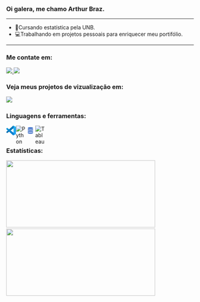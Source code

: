 ### Oi galera, me chamo Arthur Braz.

---

- 🏫Cursando estatística pela UNB.
- 💻Trabalhando em projetos pessoais para enriquecer meu portifólio.
---

### Me contate em:
<div>
    <a href="mailto:abrazsantos08@gmail.com" target="_blank">
        <img src="https://img.shields.io/badge/Gmail-D14836?style=for-the-badge&logo=gmail&logoColor=white" target="_blank"/>
    </a>
    <a href="[https://www.linkedin.com/in/arthur-braz-santos-24709817b/](https://www.linkedin.com/in/arthurbraz-ds/)" target="_blank">
        <img src="https://img.shields.io/badge/LinkedIn-0077B5?style=for-the-badge&logo=linkedin&logoColor=white" target="_blank"/>
    </a>
</div>  


### Veja meus projetos de vizualização em:

<div>
    <a href="https://public.tableau.com/app/profile/arthur.braz.santos" target="_blank">
        <img src="https://img.shields.io/badge/Tableau-E97627?style=for-the-badge&logo=Tableau&logoColor=white" target="_blank"/>
    </a>
</div>
    

### Linguagens e ferramentas:
    
<img align="left" alt="Visual Studio Code" width="26px" src="https://raw.githubusercontent.com/github/explore/80688e429a7d4ef2fca1e82350fe8e3517d3494d/topics/visual-studio-code/visual-studio-code.png" />
<img align="left" alt="Python" width="26px" src="https://user-images.githubusercontent.com/16562208/217266146-f645f630-8e4a-49c0-a1c5-a8fd9778ff5f.png" />
<img align="left" alt="SQL" width="26px" src="https://raw.githubusercontent.com/github/explore/80688e429a7d4ef2fca1e82350fe8e3517d3494d/topics/sql/sql.png" />
<img align="left" alt="Tableau" width="26px" src="https://user-images.githubusercontent.com/18670428/67620073-ca558e00-f7fa-11e9-9ea2-ed3a80c59210.png" />
    
<br />
<br />


### Estatísticas:

<div align="left">
  <a href="https://github.com/tutubraz">
  <img height="180em" width="400em" src="https://github-readme-stats.vercel.app/api?username=tutubraz&show_icons=true&theme=dark&include_all_commits=true&count_private=true"/>
  <img height="180em" width="400em" src="https://github-readme-stats.vercel.app/api/top-langs/?username=tutubraz&layout=compact&langs_count=7&theme=dark"/>
</div>
